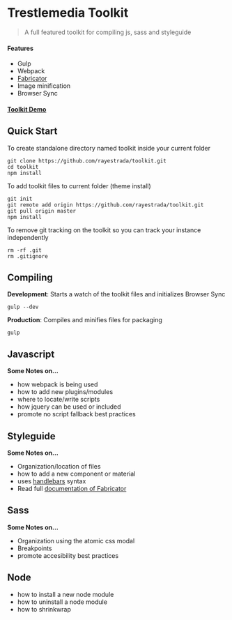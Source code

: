 # Trestlemedia Toolkit

> A full featured toolkit for compiling js, sass and styleguide

#### Features
- Gulp
- Webpack
- [Fabricator](https://github.com/fbrctr/fabricator)
- Image minification
- Browser Sync

#### [Toolkit Demo](http://toolkit.clientapp.com)


## Quick Start

To create standalone directory named toolkit inside your current folder
```shell
git clone https://github.com/rayestrada/toolkit.git
cd toolkit
npm install
```

To add toolkit files to current folder (theme install)
```shell
git init
git remote add origin https://github.com/rayestrada/toolkit.git
git pull origin master
npm install
```

To remove git tracking on the toolkit so you can track your instance independently

```shell
rm -rf .git
rm .gitignore
```


## Compiling

**Development**: Starts a watch of the toolkit files and initializes Browser Sync 
```shell
gulp --dev
```

**Production**: Compiles and minifies files for packaging
```shell
gulp
```


## Javascript

**Some Notes on...**
- how webpack is being used
- how to add new plugins/modules
- where to locate/write scripts
- how jquery can be used or included
- promote no script fallback best practices


## Styleguide

**Some Notes on...**
- Organization/location of files
- how to add a new component or material
- uses [handlebars](http://handlebarsjs.com/expressions.html) syntax
- Read full [documentation of Fabricator](http://fbrctr.github.io/docs/)  


## Sass

**Some Notes on...**
- Organization using the atomic css modal
- Breakpoints
- promote accesibility best practices


## Node

- how to install a new node module
- how to uninstall a node module
- how to shrinkwrap
